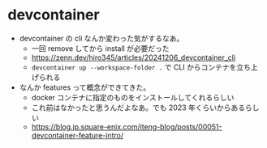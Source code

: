 # devcontainer

- devcontainer の cli なんか変わった気がするなあ。
  - 一回 remove してから install が必要だった
  - https://zenn.dev/hiro345/articles/20241206_devcontainer_cli
  - `devcontainer up --workspace-folder .` で CLI からコンテナを立ち上げられる
- なんか features って概念ができてきた。
  - docker コンテナに指定のものをインストールしてくれるらしい
  - これ前はなかったと思うんだよなあ。でも 2023 年くらいからあるらしい
  - https://blog.jp.square-enix.com/iteng-blog/posts/00051-devcontainer-feature-intro/
